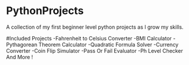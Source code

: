 # PythonProjects
A collection of my first beginner level python projects as I grow my skills.

#Included Projects
-Fahrenheit to Celsius Converter 
-BMI Calculator 
-Pythagorean Theorem Calculator
-Quadratic Formula Solver
-Currency Converter
-Coin Flip Simulator
-Pass Or Fail Evaluator 
-Ph Level Checker
And More !

